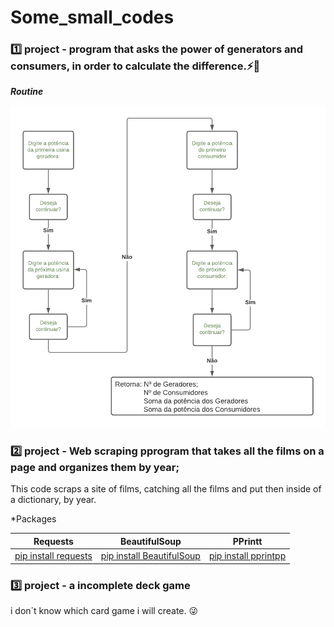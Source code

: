 # Some_small_codes

### :one: project - program that asks the power of generators and consumers, in order to calculate the difference.:zap::construction_worker:

***Routine***

   <img src="Diagrama em branco.png"  width=600>



### :two: project - Web scraping pprogram that takes all the films on a page and organizes them by year;

This code scraps a site of films, catching all the films and put then inside of a dictionary, by year.

*Packages
   
|    Requests   | BeautifulSoup |  PPrintt |
| ------------- | ------------- |----------|
| [pip install requests](https://pypi.org/project/requests/)| [pip install BeautifulSoup](https://pypi.org/project/beautifulsoup4/) |[pip install pprintpp](https://pypi.org/project/pprintpp/)|



### :three: project - a incomplete deck game
i don´t know which card game i will create. :stuck_out_tongue_winking_eye:



